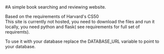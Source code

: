 #A simple book searching and reviewing website.

Based on the requirements of Harvard's CS50  
This site is currently not hosted, you need to download the files and run it locally, you need python and flask( see requirements for full set of requiremts).

To use it with your database replace the DATABASE_URL variable to point to your database.
